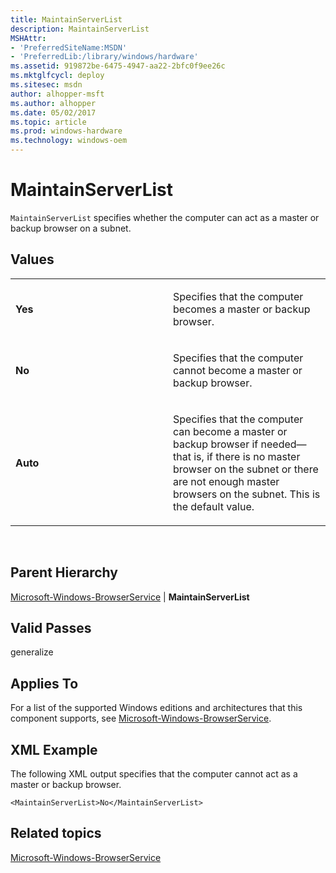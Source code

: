 ```yaml
---
title: MaintainServerList
description: MaintainServerList
MSHAttr:
- 'PreferredSiteName:MSDN'
- 'PreferredLib:/library/windows/hardware'
ms.assetid: 919872be-6475-4947-aa22-2bfc0f9ee26c
ms.mktglfcycl: deploy
ms.sitesec: msdn
author: alhopper-msft
ms.author: alhopper
ms.date: 05/02/2017
ms.topic: article
ms.prod: windows-hardware
ms.technology: windows-oem
---
```


# MaintainServerList


`MaintainServerList` specifies whether the computer can act as a master or backup browser on a subnet.

## Values


<table>
<colgroup>
<col width="50%" />
<col width="50%" />
</colgroup>
<tbody>
<tr class="odd">
<td><p><strong>Yes</strong></p></td>
<td><p>Specifies that the computer becomes a master or backup browser.</p></td>
</tr>
<tr class="even">
<td><p><strong>No</strong></p></td>
<td><p>Specifies that the computer cannot become a master or backup browser.</p></td>
</tr>
<tr class="odd">
<td><p><strong>Auto</strong></p></td>
<td><p>Specifies that the computer can become a master or backup browser if needed—that is, if there is no master browser on the subnet or there are not enough master browsers on the subnet. This is the default value.</p></td>
</tr>
</tbody>
</table>

 

## Parent Hierarchy


[Microsoft-Windows-BrowserService](microsoft-windows-browserservice.md) | **MaintainServerList**

## Valid Passes


generalize

## Applies To


For a list of the supported Windows editions and architectures that this component supports, see [Microsoft-Windows-BrowserService](microsoft-windows-browserservice.md).

## XML Example


The following XML output specifies that the computer cannot act as a master or backup browser.

```
<MaintainServerList>No</MaintainServerList>
```

## Related topics


[Microsoft-Windows-BrowserService](microsoft-windows-browserservice.md)

 

 








